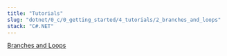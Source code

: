```yaml
---
title: "Tutorials"
slug: "dotnet/0_c/0_getting_started/4_tutorials/2_branches_and_loops"
stack: "C#.NET"
---
```


[Branches and Loops](https://learn.microsoft.com/en-us/dotnet/csharp/tour-of-csharp/tutorials/branches-and-loops-local)
